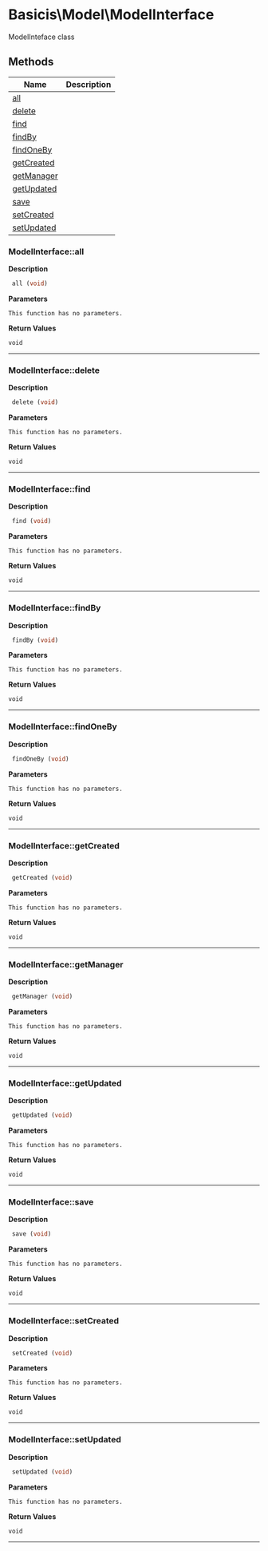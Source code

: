# Basicis\Model\ModelInterface  

ModelInteface class





## Methods

| Name | Description |
|------|-------------|
|[all](#modelinterfaceall)||
|[delete](#modelinterfacedelete)||
|[find](#modelinterfacefind)||
|[findBy](#modelinterfacefindby)||
|[findOneBy](#modelinterfacefindoneby)||
|[getCreated](#modelinterfacegetcreated)||
|[getManager](#modelinterfacegetmanager)||
|[getUpdated](#modelinterfacegetupdated)||
|[save](#modelinterfacesave)||
|[setCreated](#modelinterfacesetcreated)||
|[setUpdated](#modelinterfacesetupdated)||




### ModelInterface::all  

**Description**

```php
 all (void)
```

 

 

**Parameters**

`This function has no parameters.`

**Return Values**

`void`


<hr />


### ModelInterface::delete  

**Description**

```php
 delete (void)
```

 

 

**Parameters**

`This function has no parameters.`

**Return Values**

`void`


<hr />


### ModelInterface::find  

**Description**

```php
 find (void)
```

 

 

**Parameters**

`This function has no parameters.`

**Return Values**

`void`


<hr />


### ModelInterface::findBy  

**Description**

```php
 findBy (void)
```

 

 

**Parameters**

`This function has no parameters.`

**Return Values**

`void`


<hr />


### ModelInterface::findOneBy  

**Description**

```php
 findOneBy (void)
```

 

 

**Parameters**

`This function has no parameters.`

**Return Values**

`void`


<hr />


### ModelInterface::getCreated  

**Description**

```php
 getCreated (void)
```

 

 

**Parameters**

`This function has no parameters.`

**Return Values**

`void`


<hr />


### ModelInterface::getManager  

**Description**

```php
 getManager (void)
```

 

 

**Parameters**

`This function has no parameters.`

**Return Values**

`void`


<hr />


### ModelInterface::getUpdated  

**Description**

```php
 getUpdated (void)
```

 

 

**Parameters**

`This function has no parameters.`

**Return Values**

`void`


<hr />


### ModelInterface::save  

**Description**

```php
 save (void)
```

 

 

**Parameters**

`This function has no parameters.`

**Return Values**

`void`


<hr />


### ModelInterface::setCreated  

**Description**

```php
 setCreated (void)
```

 

 

**Parameters**

`This function has no parameters.`

**Return Values**

`void`


<hr />


### ModelInterface::setUpdated  

**Description**

```php
 setUpdated (void)
```

 

 

**Parameters**

`This function has no parameters.`

**Return Values**

`void`


<hr />

